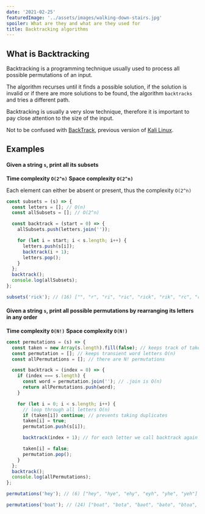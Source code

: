 ```yaml
---
date: '2021-02-25'
featuredImage: '../assets/images/walking-down-stairs.jpg'
spoiler: What are they and what are they used for
title: Backtracking algorithms
---
```


## What is Backtracking

Backtracking is a programming technique usually used to process all possible permutations of an input.

The algorithm recurses until it finds a possible solution, if the solution is invalid or if there are more solutions to be found, the algorithm `backtracks` and tries a different path.

Backtracking is usually a very slow technique, therefore it is important to pay close attention to the size of the input.

Not to be confused with [BackTrack](https://www.backtrack-linux.org/), previous version of [Kali Linux](https://www.kali.org/).

## Examples

#### Given a string `s`, print all its subsets

**Time complexity `O(2^n)`**
**Space complexity `O(2^n)`**

Each element can either be absent or present, thus the complexity `O(2^n)`

```js
const subsets = (s) => {
  const letters = []; // O(n)
  const allSubsets = []; // O(2^n)

  const backtrack = (start = 0) => {
    allSubsets.push(letters.join(''));

    for (let i = start; i < s.length; i++) {
      letters.push(s[i]);
      backtrack(i + 1);
      letters.pop();
    }
  };
  backtrack();
  console.log(allSubsets);
};

subsets('rick'); // (16) ["", "r", "ri", "ric", "rick", "rik", "rc", "rck", "rk", "i", "ic", "ick", "ik", "c", "ck", "k"]
```

#### Given a string `s`, print all possible permutations by rearranging its letters in any order

**Time complexity `O(N!)`**
**Space complexity `O(N!)`**

```js
const permutations = (s) => {
  const taken = new Array(s.length).fill(false); // keeps track of taken letters O(n)
  const permutation = []; // keeps transient word letters O(n)
  const allPermutations = []; // there are N! permutations

  const backtrack = (index = 0) => {
    if (index === s.length) {
      const word = permutation.join(''); // .join is O(n)
      return allPermutations.push(word);
    }

    for (let i = 0; i < s.length; i++) {
      // loop through all letters O(n)
      if (taken[i]) continue; // prevents taking duplicates
      taken[i] = true;
      permutation.push(s[i]);

      backtrack(index + 1); // for each letter we call backtrack again

      taken[i] = false;
      permutation.pop();
    }
  };
  backtrack();
  console.log(allPermutations);
};

permutations('hey'); // (6) ["hey", "hye", "ehy", "eyh", "yhe", "yeh"]

permutations('boat'); // (24) ["boat", "bota", "baot", "bato", "btoa", "btao", "obat", "obta", "oabt", "oatb", "otba", "otab", "abot", "abto", "aobt", "aotb", "atbo", "atob", "tboa", "tbao", "toba", "toab", "tabo", "taob"]
```
